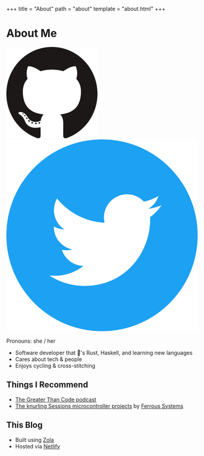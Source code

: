 +++
title = "About"
path = "about"
template = "about.html"
+++

# About Me

<div class="about-images">
  <a href="https://github.com/amy-keibler"><img src="GitHub-Mark.svg" alt="My GitHub"></a>
  <a href="https://twitter.com/amelia_codes"><img src="Twitter_Social_Icon_Circle_Color.svg" alt="My Twitter"></a>
</div>

Pronouns: <span class="emphasis">she / her</span>

* Software developer that 💜's Rust, Haskell, and learning new languages
* Cares about tech & people
* Enjoys cycling & cross-stitching

## Things I Recommend

* [The Greater Than Code podcast](https://www.greaterthancode.com/)
* [The knurling Sessions microcontroller projects](https://knurling.ferrous-systems.com/sessions/) by [Ferrous Systems](https://ferrous-systems.com/)

## This Blog

* Built using [Zola](https://www.getzola.org/)
* Hosted via [Netlify](https://www.netlify.com/)

